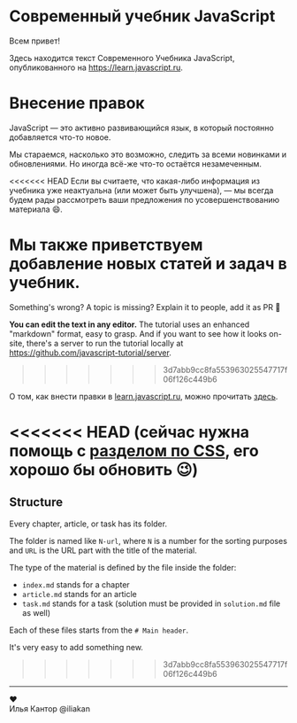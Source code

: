 
# Современный учебник JavaScript

Всем привет!

Здесь находится текст Современного Учебника JavaScript, опубликованного на https://learn.javascript.ru.

# Внесение правок

JavaScript — это активно развивающийся язык, в который постоянно добавляется что-то новое.

Мы стараемся, насколько это возможно, следить за всеми новинками и обновлениями. Но иногда всё-же что-то остаётся незамеченным.

<<<<<<< HEAD
Если вы считаете, что какая-либо информация из учебника уже неактуальна (или может быть улучшена), — мы всегда будем рады рассмотреть ваши предложения по усовершенствованию материала 😄.

Мы также приветствуем добавление новых статей и задач в учебник.
=======
Something's wrong? A topic is missing? Explain it to people, add it as PR 👏

**You can edit the text in any editor.** The tutorial uses an enhanced "markdown" format, easy to grasp. And if you want to see how it looks on-site, there's a server to run the tutorial locally at <https://github.com/javascript-tutorial/server>.
>>>>>>> 3d7abb9cc8fa553963025547717f06f126c449b6

О том, как внести правки в [learn.javascript.ru](https://learn.javascript.ru), можно прочитать [здесь](CONTRIBUTING.md).

<<<<<<< HEAD
**(сейчас нужна помощь с [разделом по CSS](https://learn.javascript.ru/css-for-js), его хорошо бы обновить 😉)**
=======
## Structure

Every chapter, article, or task has its folder.

The folder is named like `N-url`, where `N` is a number for the sorting purposes and `URL` is the URL part with the title of the material.

The type of the material is defined by the file inside the folder:

  - `index.md` stands for a chapter
  - `article.md` stands for an article
  - `task.md` stands for a task (solution must be provided in `solution.md` file as well)

Each of these files starts from the `# Main header`.

It's very easy to add something new.
>>>>>>> 3d7abb9cc8fa553963025547717f06f126c449b6

---  
♥  
Илья Кантор @iliakan

